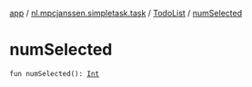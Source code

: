 [app](../../index.md) / [nl.mpcjanssen.simpletask.task](../index.md) / [TodoList](index.md) / [numSelected](.)

# numSelected

`fun numSelected(): `[`Int`](https://kotlinlang.org/api/latest/jvm/stdlib/kotlin/-int/index.html)